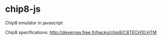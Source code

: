 chip8-js
========

Chip8 emulator in javascript

Chip8 specifications: http://devernay.free.fr/hacks/chip8/C8TECH10.HTM

